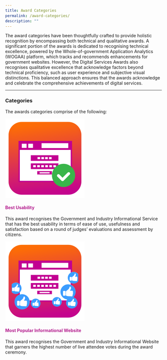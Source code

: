 ```yaml
---
title: Award Categories
permalink: /award-categories/
description: ""
---
```

<style type="text/css">
h4 {
    color: #B41E8E;
}
</style>
<p>The award categories have been thoughtfully crafted to provide holistic recognition by encompassing both technical and qualitative awards. A significant portion of the awards is dedicated to recognising technical excellence, powered by the Whole-of-government Application Analytics (WOGAA) platform, which tracks and recommends enhancements for government websites. However, the Digital Services Awards also recognises qualitative excellence that acknowledge factors beyond technical proficiency, such as user experience and subjective visual distinctions. This balanced approach ensures that the awards acknowledge and celebrate the comprehensive achievements of digital services.</p>
<hr>
<h3>Categories</h3>
<p>The awards categories comprise of the following:</p>
<div class="row is-multiline">
  <div class="col is-2 mr-4"><img src="/images/icn_usability.svg"></div>
  <div class="col is-10">
    <h4>Best Usability</h4>
    <p>This award recognises the Government and Industry Informational Service that has the best usability in terms of ease of use, usefulness and satisfaction based on a round of judges’ evaluations and assessment by citizens.</p>
  </div>
	<div class="col is-2 mr-4"><img src="/images/icn_popularIS.svg"></div>
  <div class="col is-10">
    <h4>Most Popular Informational Website</h4>
    <p>This award recognises the Government and Industry Informational Website that garners the highest number of live attendee votes during the award ceremony.</p>
  </div>
</div>